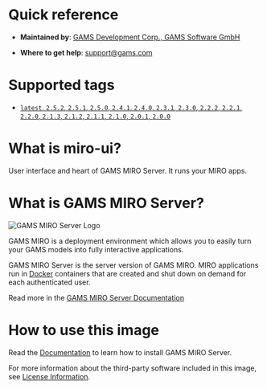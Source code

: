 # Quick reference

-	**Maintained by**:
	[GAMS Development Corp., GAMS Software GmbH](https://www.gams.com/)

-	**Where to get help**:
  	support@gams.com

# Supported tags

-  [`latest`, `2.5.2`, `2.5.1`, `2.5.0`, `2.4.1`, `2.4.0`, `2.3.1`, `2.3.0`, `2.2.2`, `2.2.1`, `2.2.0`, `2.1.3`, `2.1.2`, `2.1.1`, `2.1.0`, `2.0.1`, `2.0.0`](./tags)

# What is miro-ui?

User interface and heart of GAMS MIRO Server. It runs your MIRO apps.

# What is GAMS MIRO Server?

![GAMS MIRO Server Logo](https://gams.com/miro/assets/images/logo-readme.png)

GAMS MIRO is a deployment environment which allows you to easily turn your GAMS models into fully interactive applications.

GAMS MIRO Server is the server version of GAMS MIRO. MIRO applications run in [Docker](https://www.docker.com) containers that are created and shut down on demand for each authenticated user.

Read more in the [GAMS MIRO Server Documentation](https://www.gams.com/miro/server.html)

# How to use this image

Read the [Documentation](https://www.gams.com/miro/server.html#server-install) to learn how to install GAMS MIRO Server.

For more information about the third-party software included in this image, see [License Information](https://www.gams.com/miro/license-server.html).
